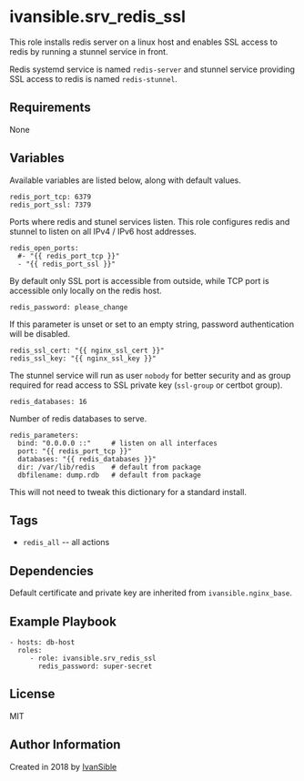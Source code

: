 # ivansible.srv_redis_ssl

This role installs redis server on a linux host and enables SSL access to redis
by running a stunnel service in front.

Redis systemd service is named `redis-server` and stunnel service providing
SSL access to redis is named `redis-stunnel`.


## Requirements

None


## Variables

Available variables are listed below, along with default values.

    redis_port_tcp: 6379
    redis_port_ssl: 7379
Ports where redis and stunel services listen. This role configures
redis and stunnel to listen on all IPv4 / IPv6 host addresses. 

    redis_open_ports:
      #- "{{ redis_port_tcp }}"
      - "{{ redis_port_ssl }}"
By default only SSL port is accessible from outside, while TCP port
is accessible only locally on the redis host.

    redis_password: please_change
If this parameter is unset or set to an empty string, password authentication
will be disabled.

    redis_ssl_cert: "{{ nginx_ssl_cert }}"
    redis_ssl_key: "{{ nginx_ssl_key }}"
The stunnel service will run as user `nobody` for better security and as group
required for read access to SSL private key (`ssl-group` or certbot group).

    redis_databases: 16
Number of redis databases to serve.

    redis_parameters:
      bind: "0.0.0.0 ::"     # listen on all interfaces
      port: "{{ redis_port_tcp }}"
      databases: "{{ redis_databases }}"
      dir: /var/lib/redis    # default from package
      dbfilename: dump.rdb   # default from package
This will not need to tweak this dictionary for a standard install.


## Tags

- `redis_all` -- all actions


## Dependencies

Default certificate and private key are inherited from `ivansible.nginx_base`.


## Example Playbook

    - hosts: db-host
      roles:
         - role: ivansible.srv_redis_ssl
           redis_password: super-secret


## License

MIT

## Author Information

Created in 2018 by [IvanSible](https://github.com/ivansible)
